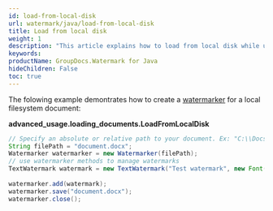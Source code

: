```yaml
---
id: load-from-local-disk
url: watermark/java/load-from-local-disk
title: Load from local disk
weight: 1
description: "This article explains how to load from local disk while using GroupDocs. Watermarks Java API."
keywords: 
productName: GroupDocs.Watermark for Java
hideChildren: False
toc: true
---
```

The folowing example demontrates how to create a [watermarker](https://reference.groupdocs.com/watermark/java/com.groupdocs.watermark/Watermarker) for a local filesystem document:

**advanced\_usage.loading\_documents.LoadFromLocalDisk**

```java
// Specify an absolute or relative path to your document. Ex: "C:\\Docs\\document.docx"
String filePath = "document.docx";                                                                 
Watermarker watermarker = new Watermarker(filePath);                                                        
// use watermarker methods to manage watermarks                                                             
TextWatermark watermark = new TextWatermark("Test watermark", new Font("Arial", 12));                       
                                                                                                            
watermarker.add(watermark);                                                                                 
watermarker.save("document.docx");                                                                
watermarker.close();                                                                                      
```

